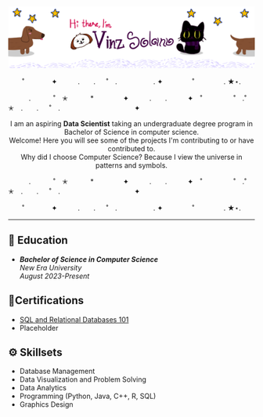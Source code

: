 ![<img src="https://github.com/SolanoV/SolanoV/blob/main/assets/introductionBanner.png?raw=true" alt="Introduction Banner.." style="text-align: center; margin-bottom: 30px;" />](https://github.com/SolanoV/SolanoV/blob/main/assets/introBanner_V2.png?raw=true)


<p align="center">   ˚　　　　✦　　　.　　. 　 ˚　.　　　　　 . ✦　　　 　˚　　　　 . ★⋆.</p>
　　　.   　　˚　✭　 　　*　　 　　✦　　　.　　.　　　✦　˚ 　　　　 ˚　.˚　　　　　✭　.　　. 　 ˚　.　　　　 　　 　　　　 ✦
<p align="center">I am an aspiring <b>Data Scientist</b> taking an undergraduate degree program in Bachelor of Science in computer science.<br>Welcome! Here you will see some of the projects I'm contributing to or have contributed to.<br> Why did I choose Computer Science? Because I view the universe in patterns and symbols.
</p>
　　　.   　　˚　✭　 　　*　　 　　✦　　　.　　.　　　✦　˚ 　　　　 ˚　.˚　　　　　✭　.　　. 　 ˚　.　　　　 　　 　　　　 ✦
<p align="center">   ˚　　　　✦　　　.　　. 　 ˚　.　　　　　 . ✦　　　 　˚　　　　 . ★⋆.</p>
<hr>

## 🏫  **Education** 
- ***Bachelor of Science in Computer Science***
  <br>_New Era University_
  <br>_August 2023-Present_
  
## 📎**Certifications**
- [SQL and Relational Databases 101](https://courses.cognitiveclass.ai/certificates/89aa950835194d4f851ca787c679e98a)
- Placeholder

## ⚙️ **Skillsets**
- Database Management
- Data Visualization and Problem Solving
- Data Analytics
- Programming (Python, Java, C++, R, SQL)
- Graphics Design


